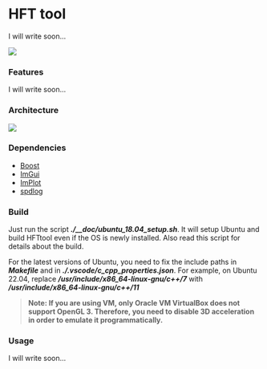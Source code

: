# HFT tool

I will write soon...

<img src="https://github.com/xazov/HFTtool/blob/main/__doc/HFTtool.gif">

### Features

I will write soon...

### Architecture

<img src="https://github.com/xazov/HFTtool/blob/main/__doc/HFTtool.png">

### Dependencies

- [Boost](https://github.com/boostorg/boost)
- [ImGui](https://github.com/ocornut/imgui)
- [ImPlot](https://github.com/epezent/implot)
- [spdlog](https://github.com/gabime/spdlog)

### Build

Just run the script **_./\_\_doc/ubuntu_18.04_setup.sh_**. It will setup Ubuntu and build HFTtool even if the OS is newly installed. Also read this script for details about the build.

For the latest versions of Ubuntu, you need to fix the include paths in **_Makefile_** and in **_./.vscode/c_cpp_properties.json_**.
For example, on Ubuntu 22.04, replace **_/usr/include/x86_64-linux-gnu/c++/7_** with **_/usr/include/x86_64-linux-gnu/c++/11_**

> **Note: If you are using VM, only Oracle VM VirtualBox does not support OpenGL 3. Therefore, you need to disable 3D acceleration in order to emulate it programmatically.**

### Usage

I will write soon...
